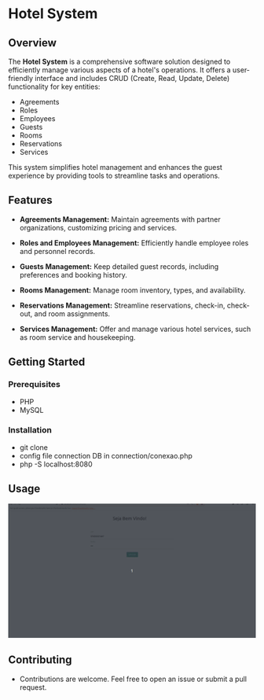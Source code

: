 # Hotel System

## Overview

The **Hotel System** is a comprehensive software solution designed to efficiently manage various aspects of a hotel's operations. It offers a user-friendly interface and includes CRUD (Create, Read, Update, Delete) functionality for key entities:

- Agreements
- Roles
- Employees
- Guests
- Rooms
- Reservations
- Services

This system simplifies hotel management and enhances the guest experience by providing tools to streamline tasks and operations.

## Features

- **Agreements Management:** Maintain agreements with partner organizations, customizing pricing and services.

- **Roles and Employees Management:** Efficiently handle employee roles and personnel records.

- **Guests Management:** Keep detailed guest records, including preferences and booking history.

- **Rooms Management:** Manage room inventory, types, and availability.

- **Reservations Management:** Streamline reservations, check-in, check-out, and room assignments.

- **Services Management:** Offer and manage various hotel services, such as room service and housekeeping.

## Getting Started

### Prerequisites

- PHP
- MySQL

### Installation

- git clone
- config file connection DB in connection/conexao.php
- php -S localhost:8080

## Usage

![Example GIF](/video-sistema-hotel.gif)

## Contributing

- Contributions are welcome. Feel free to open an issue or submit a pull request.

